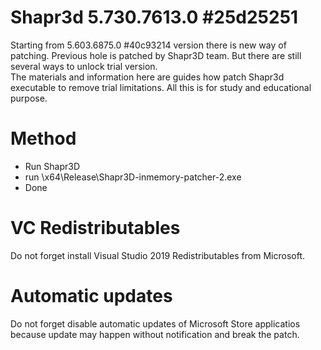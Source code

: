 # Shapr3d 5.730.7613.0 #25d25251

Starting from 5.603.6875.0 #40c93214 version there is new way of patching. Previous hole is patched by Shapr3D team.
But there are still several ways to unlock trial version.  
The materials and information here are guides how patch Shapr3d executable to remove trial limitations. All this is for study and educational purpose.

# Method

* Run Shapr3D
* run \x64\Release\Shapr3D-inmemory-patcher-2.exe
* Done

# VC Redistributables

Do not forget install Visual Studio 2019 Redistributables from Microsoft.

# Automatic updates

Do not forget disable automatic updates of Microsoft Store applicatios because update may happen without notification and break the patch.
